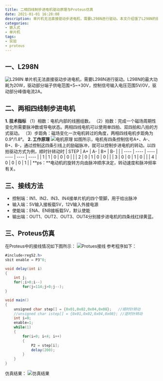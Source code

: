 ```yaml
---
title: 二相四线制步进电机驱动原理与Proteus仿真
date: 2021-01-01 16:28:08
description: 单片机无法直接驱动步进电机，需要L298N进行驱动。本文介绍饿了L298N的部分参数，以及两相四线制步进电机的驱动原理和驱动方法。并根据给出的驱动原理在Proteus中进行了仿真实验
categories:
- 嵌入式
- 单片机
tags:
- 实验
- proteus
---
```


## 一、L298N
![L298N](https://img-blog.csdnimg.cn/20201231180306615.png?x-oss-process=image/watermark,type_ZmFuZ3poZW5naGVpdGk,shadow_10,text_aHR0cHM6Ly9ibG9nLmNzZG4ubmV0L3dlaXhpbl80NDU0MzQ2Mw==,size_16,color_FFFFFF,t_70)
	单片机无法直接驱动步进电机，需要L298N进行驱动。L298N的最大功耗为20W，驱动部分端子供电范围+5~+30V，控制信号输入电压范围5V/0V，驱动部分峰值电流2A。
## 二、两相四线制步进电机
**1. 技术指标**
（1）相数：电机内部的线圈组数。
（2）拍数：完成一个磁场周期性变化所需要脉冲数或导电状态。两相四线电机可以使用单四拍、双四拍和八拍的方式驱动。
（3）步距角：磁场变化一次电机转过的角度，两相四线电机步距角为0.9°/1.8°。
**2. 工作原理**
![电机原理](https://img-blog.csdnimg.cn/20201231184450180.png)
	如图所示，电机有四条控制信号A+、A-、B+、B-，通过控制这四条引线上的励磁脉冲，就可以控制步进电机的转动。以四拍驱动方式为例，顺时针转动时
| STEP | A+   | A-   | B+   | B-   |      |
| ---- | ---- | ---- | ---- | ---- | ---- |
| 1    | 1    | 0    | 0    | 0    |      |
| 2    | 0    | 1    | 0    | 0    |      |
| 3    | 0    | 0    | 1    | 0    |      |
| 4    | 0    | 0    | 0    | 1    |      |
**ps：**电动机的旋转方向由脉冲顺序决定，转动速度和脉冲频率有关。
## 三、接线方法
* 控制端：IN1、IN2、IN3、IN4接单片机的四个管脚，用于给出脉冲
* 输入端：5V输入接板载5V，12V输入外接电源
* 使能端：ENA、ENB接板载5V，默认使能
* 输出端：OUT1、OUT2、OUT3、OUT4分别接步进电机的四条线红绿黄蓝。
## 三、Proteus仿真
在Proteus中的接线情况如下图所示：
![Protues接线](https://img-blog.csdnimg.cn/20210101142442184.png?x-oss-process=image/watermark,type_ZmFuZ3poZW5naGVpdGk,shadow_10,text_aHR0cHM6Ly9ibG9nLmNzZG4ubmV0L3dlaXhpbl80NDU0MzQ2Mw==,size_16,color_FFFFFF,t_70)
参考程序如下：
```java
#include<reg52.h>
sbit enable = P3^0;

void delay(int i)
{
	int j;
	for(;i>0;i--)
		for(j=114;j>0;j--);
}

void main()
{
	unsigned char step[] = {0x01,0x02,0x04,0x08};	//顺时针转动
	//unsigned char istep[] = {0x01,0x02,0x04,0x08}; //逆时针转动
	int i=0;
	enable=1;
	while(1)
	{
		for(i=0; i<4; i++)
		{
			P2 = step[i];
			delay(200);
		}
	}
}
```
仿真结果：
![仿真结果](https://img-blog.csdnimg.cn/20210101142900715.png?x-oss-process=image/watermark,type_ZmFuZ3poZW5naGVpdGk,shadow_10,text_aHR0cHM6Ly9ibG9nLmNzZG4ubmV0L3dlaXhpbl80NDU0MzQ2Mw==,size_16,color_FFFFFF,t_70)